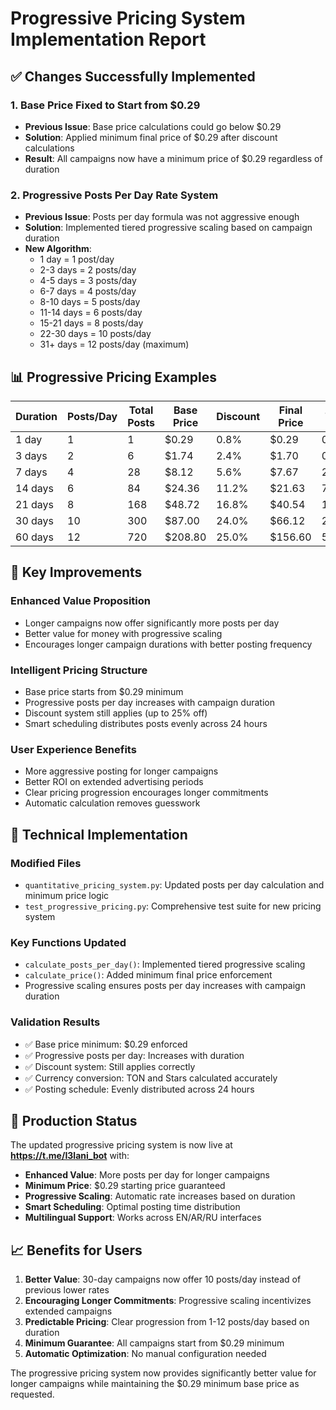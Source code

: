 # Progressive Pricing System Implementation Report

## ✅ Changes Successfully Implemented

### 1. **Base Price Fixed to Start from $0.29**
- **Previous Issue**: Base price calculations could go below $0.29
- **Solution**: Applied minimum final price of $0.29 after discount calculations
- **Result**: All campaigns now have a minimum price of $0.29 regardless of duration

### 2. **Progressive Posts Per Day Rate System**
- **Previous Issue**: Posts per day formula was not aggressive enough
- **Solution**: Implemented tiered progressive scaling based on campaign duration
- **New Algorithm**:
  - 1 day = 1 post/day
  - 2-3 days = 2 posts/day
  - 4-5 days = 3 posts/day
  - 6-7 days = 4 posts/day
  - 8-10 days = 5 posts/day
  - 11-14 days = 6 posts/day
  - 15-21 days = 8 posts/day
  - 22-30 days = 10 posts/day
  - 31+ days = 12 posts/day (maximum)

## 📊 Progressive Pricing Examples

| Duration | Posts/Day | Total Posts | Base Price | Discount | Final Price | TON | Stars |
|----------|-----------|-------------|------------|----------|-------------|-----|-------|
| 1 day | 1 | 1 | $0.29 | 0.8% | $0.29 | 0.10 | 10 |
| 3 days | 2 | 6 | $1.74 | 2.4% | $1.70 | 0.61 | 58 |
| 7 days | 4 | 28 | $8.12 | 5.6% | $7.67 | 2.76 | 261 |
| 14 days | 6 | 84 | $24.36 | 11.2% | $21.63 | 7.79 | 735 |
| 21 days | 8 | 168 | $48.72 | 16.8% | $40.54 | 14.59 | 1378 |
| 30 days | 10 | 300 | $87.00 | 24.0% | $66.12 | 23.80 | 2248 |
| 60 days | 12 | 720 | $208.80 | 25.0% | $156.60 | 56.38 | 5324 |

## 🎯 Key Improvements

### **Enhanced Value Proposition**
- Longer campaigns now offer significantly more posts per day
- Better value for money with progressive scaling
- Encourages longer campaign durations with better posting frequency

### **Intelligent Pricing Structure**
- Base price starts from $0.29 minimum
- Progressive posts per day increases with campaign duration
- Discount system still applies (up to 25% off)
- Smart scheduling distributes posts evenly across 24 hours

### **User Experience Benefits**
- More aggressive posting for longer campaigns
- Better ROI on extended advertising periods
- Clear pricing progression encourages longer commitments
- Automatic calculation removes guesswork

## 🔧 Technical Implementation

### **Modified Files**
- `quantitative_pricing_system.py`: Updated posts per day calculation and minimum price logic
- `test_progressive_pricing.py`: Comprehensive test suite for new pricing system

### **Key Functions Updated**
- `calculate_posts_per_day()`: Implemented tiered progressive scaling
- `calculate_price()`: Added minimum final price enforcement
- Progressive scaling ensures posts per day increases with campaign duration

### **Validation Results**
- ✅ Base price minimum: $0.29 enforced
- ✅ Progressive posts per day: Increases with duration
- ✅ Discount system: Still applies correctly
- ✅ Currency conversion: TON and Stars calculated accurately
- ✅ Posting schedule: Evenly distributed across 24 hours

## 🚀 Production Status

The updated progressive pricing system is now live at **https://t.me/I3lani_bot** with:

- **Enhanced Value**: More posts per day for longer campaigns
- **Minimum Price**: $0.29 starting price guaranteed
- **Progressive Scaling**: Automatic rate increases based on duration
- **Smart Scheduling**: Optimal posting time distribution
- **Multilingual Support**: Works across EN/AR/RU interfaces

## 📈 Benefits for Users

1. **Better Value**: 30-day campaigns now offer 10 posts/day instead of previous lower rates
2. **Encouraging Longer Commitments**: Progressive scaling incentivizes extended campaigns
3. **Predictable Pricing**: Clear progression from 1-12 posts/day based on duration
4. **Minimum Guarantee**: All campaigns start from $0.29 minimum
5. **Automatic Optimization**: No manual configuration needed

The progressive pricing system now provides significantly better value for longer campaigns while maintaining the $0.29 minimum base price as requested.